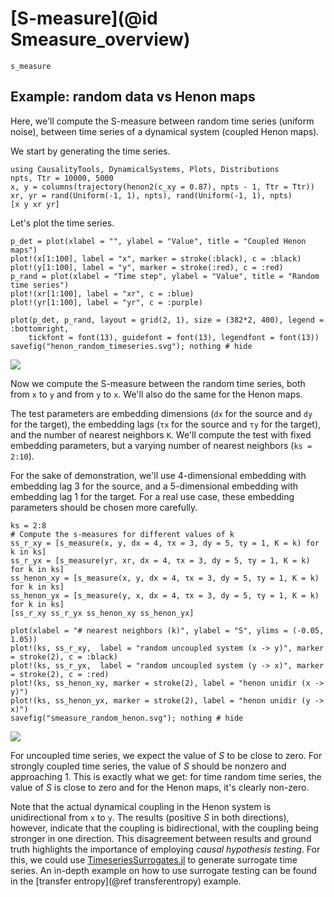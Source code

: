 # [S-measure](@id Smeasure_overview)

```@docs
s_measure
```
## Example: random data vs Henon maps

Here, we'll compute the S-measure between random time series (uniform noise), between
time series of a dynamical system (coupled Henon maps).

We start by generating the time series.

```@example smeasure_random_henon
using CausalityTools, DynamicalSystems, Plots, Distributions
npts, Ttr = 10000, 5000
x, y = columns(trajectory(henon2(c_xy = 0.87), npts - 1, Ttr = Ttr))
xr, yr = rand(Uniform(-1, 1), npts), rand(Uniform(-1, 1), npts)
[x y xr yr]
```

Let's plot the time series.

```@example smeasure_random_henon
p_det = plot(xlabel = "", ylabel = "Value", title = "Coupled Henon maps")
plot!(x[1:100], label = "x", marker = stroke(:black), c = :black)
plot!(y[1:100], label = "y", marker = stroke(:red), c = :red)
p_rand = plot(xlabel = "Time step", ylabel = "Value", title = "Random time series")
plot!(xr[1:100], label = "xr", c = :blue)
plot!(yr[1:100], label = "yr", c = :purple)

plot(p_det, p_rand, layout = grid(2, 1), size = (382*2, 400), legend = :bottomright, 
    tickfont = font(13), guidefont = font(13), legendfont = font(13))
savefig("henon_random_timeseries.svg"); nothing # hide
```

![](henon_random_timeseries.svg)

Now we compute the S-measure between the random time series, both from `x` to `y` and from `y` to `x`.
We'll also do the same for the Henon maps. 

The test parameters are embedding dimensions (`dx` for the source and `dy` for the target), the embedding lags (`τx` for the source and `τy` for the target), and the number of nearest neighbors `K`. We'll compute the test with fixed embedding parameters, but a varying number of nearest neighbors (`ks = 2:10`).

For the sake of demonstration, we'll use 4-dimensional embedding with embedding lag 3 for the source, and a 5-dimensional embedding with embedding lag 1 for the target. For a real use case, these embedding parameters should be 
chosen more carefully.

```@example smeasure_random_henon
ks = 2:8
# Compute the s-measures for different values of k
ss_r_xy = [s_measure(x, y, dx = 4, τx = 3, dy = 5, τy = 1, K = k) for k in ks]
ss_r_yx = [s_measure(yr, xr, dx = 4, τx = 3, dy = 5, τy = 1, K = k) for k in ks]
ss_henon_xy = [s_measure(x, y, dx = 4, τx = 3, dy = 5, τy = 1, K = k) for k in ks]
ss_henon_yx = [s_measure(y, x, dx = 4, τx = 3, dy = 5, τy = 1, K = k) for k in ks]
[ss_r_xy ss_r_yx ss_henon_xy ss_henon_yx]

plot(xlabel = "# nearest neighbors (k)", ylabel = "S", ylims = (-0.05, 1.05))
plot!(ks, ss_r_xy,  label = "random uncoupled system (x -> y)", marker = stroke(2), c = :black)
plot!(ks, ss_r_yx,  label = "random uncoupled system (y -> x)", marker = stroke(2), c = :red)
plot!(ks, ss_henon_xy, marker = stroke(2), label = "henon unidir (x -> y)")
plot!(ks, ss_henon_yx, marker = stroke(2), label = "henon unidir (y -> x)")
savefig("smeasure_random_henon.svg"); nothing # hide
```

![](smeasure_random_henon.svg)

For uncoupled time series, we expect the value of $S$ to be close to zero. For strongly coupled time series, the value of $S$ should be nonzero and approaching 1. This is exactly what we get: for time random time series, the value of $S$ is close to zero and for the Henon maps, it's clearly non-zero.

Note that the actual dynamical coupling in the Henon system is unidirectional from `x` to `y`. The results (positive $S$ in both directions), however, indicate that the coupling is bidirectional, with the coupling being stronger in one direction. This disagreement between results and ground truth highlights the importance of employing *causal hypothesis testing*. For this, we could use [TimeseriesSurrogates.jl](https://github.com/JuliaDynamics/TimeseriesSurrogates.jl) to 
generate surrogate time series. An in-depth example on how to use surrogate testing can be found in the [transfer entropy](@ref transferentropy) example.

